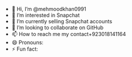 - 👋 Hi, I’m @mehmoodkhan0991
- 👀 I’m interested in Snapchat 
- 🌱 I’m currently selling Snapchat accounts
- 💞️ I’m looking to collaborate on GitHub 
- 📫 How to reach me my contact+923018141164
- 😄 Pronouns: 
- ⚡ Fun fact: 

<!---
mehmoodkhan0991/mehmoodkhan0991 is a ✨ special ✨ repository because its `README.md` (this file) appears on your GitHub profile.
You can click the Preview link to take a look at your changes.
--->
